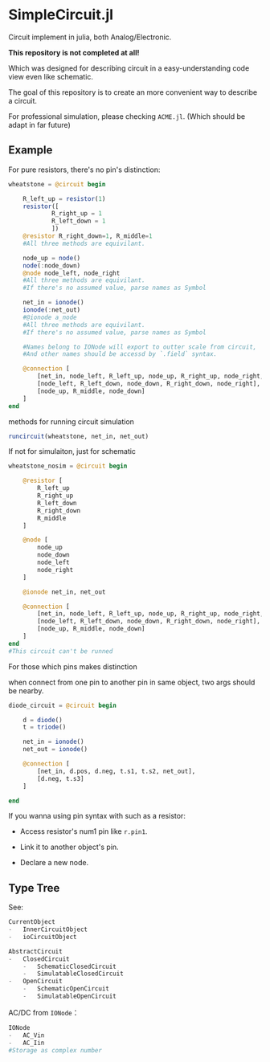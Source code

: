 # SimpleCircuit.jl
Circuit implement in julia, both Analog/Electronic.

**This repository is not completed at all!**

Which was designed for describing circuit in a easy-understanding code view even like schematic.

The goal of this repository is to create an more convenient way to describe a circuit.

For professional simulation, please checking `ACME.jl`. (Which should be adapt in far future)

## Example

For pure resistors, there's no pin's distinction:

```julia
wheatstone = @circuit begin

    R_left_up = resistor(1)
    resistor([
            R_right_up = 1
            R_left_down = 1
            ])
    @resistor R_right_down=1, R_middle=1
    #All three methods are equivilant.

    node_up = node()
    node(:node_down)
    @node node_left, node_right
    #All three methods are equivilant.
    #If there's no assumed value, parse names as Symbol

    net_in = ionode()
    ionode(:net_out)
    #@ionode a_node
    #All three methods are equivilant.
    #If there's no assumed value, parse names as Symbol

    #Names belong to IONode will export to outter scale from circuit, 
    #And other names should be accessd by `.field` syntax.

    @connection [
        [net_in, node_left, R_left_up, node_up, R_right_up, node_right, net_out],
        [node_left, R_left_down, node_down, R_right_down, node_right],
        [node_up, R_middle, node_down]
    ]
end
```

methods for running circuit simulation

```julia
runcircuit(wheatstone, net_in, net_out)
```

If not for simulaiton, just for schematic

```julia
wheatstone_nosim = @circuit begin

    @resistor [
        R_left_up
        R_right_up
        R_left_down
        R_right_down
        R_middle
    ]

    @node [
        node_up
        node_down
        node_left
        node_right
    ]

    @ionode net_in, net_out

    @connection [
        [net_in, node_left, R_left_up, node_up, R_right_up, node_right, net_out],
        [node_left, R_left_down, node_down, R_right_down, node_right],
        [node_up, R_middle, node_down]
    ]
end
#This circuit can't be runned
```

For those which pins makes distinction

when connect from one pin to another pin in same object, two args should be nearby.

```julia
diode_circuit = @circuit begin

    d = diode()
    t = triode()

    net_in = ionode()
    net_out = ionode()

    @connection [
        [net_in, d.pos, d.neg, t.s1, t.s2, net_out],
        [d.neg, t.s3]
    ]

end
```

If you wanna using pin syntax with such as a resistor:

-   Access resistor's num1 pin like `r.pin1`.

-   Link it to another object's pin.

-   Declare a new node.

## Type Tree

See:

```julia
CurrentObject
-	InnerCircuitObject
-	ioCircuitObject

AbstractCircuit
-	ClosedCircuit
	-	SchematicClosedCircuit
	-	SimulatableClosedCircuit
-	OpenCircuit
	-	SchematicOpenCircuit
	-	SimulatableOpenCircuit
```



AC/DC from `IONode`：

```julia
IONode
-	AC_Vin
-	AC_Iin
#Storage as complex number
```



